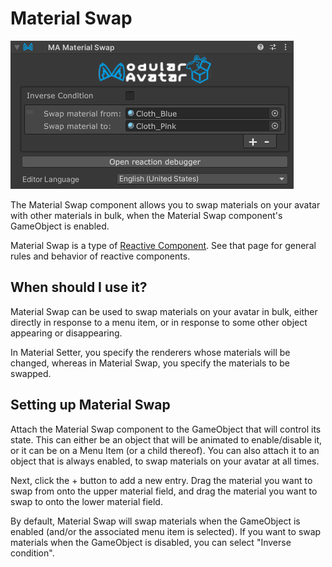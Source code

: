 ﻿# Material Swap

![Material Swap](material-swap.png)

The Material Swap component allows you to swap materials on your avatar with other materials in bulk,
when the Material Swap component's GameObject is enabled.

Material Swap is a type of [Reactive Component](./index.md). See that page for general rules and behavior of reactive
components.

## When should I use it?

Material Swap can be used to swap materials on your avatar in bulk, either directly in response to a menu item, or in
response to some other object appearing or disappearing.

In Material Setter, you specify the renderers whose materials will be changed, whereas in Material Swap, you specify the materials to be swapped.

## Setting up Material Swap

Attach the Material Swap component to the GameObject that will control its state. This can either be an object that
will be animated to enable/disable it, or it can be on a Menu Item (or a child thereof). You can also attach it to an
object that is always enabled, to swap materials on your avatar at all times.

Next, click the + button to add a new entry.
Drag the material you want to swap from onto the upper material field,
and drag the material you want to swap to onto the lower material field.

By default, Material Swap will swap materials when the GameObject is enabled (and/or the associated menu item is
selected). If you want to swap materials when the GameObject is disabled, you can select "Inverse condition".
